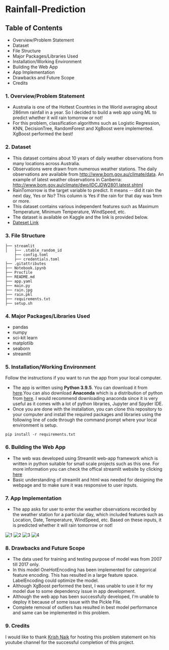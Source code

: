 # Rainfall-Prediction

## Table of Contents
* Overview/Problem Statement
* Dataset
* File Structure
* Major Packages/Libraries Used
* Installation/Working Environment
* Building the Web App
* App Implementation
* Drawbacks and Future Scope
* Credits

### 1. Overview/Problem Statement
* Australia is one of the Hottest Countries in the World averaging about 286mm rainfall in a year. So I decided to build a web app using ML to predict whether it will rain tomorrow or not! 
* For this problem, classification algorithms such as Logistic Regression, KNN, DecisionTree, RandomForest and XgBoost were implemented. XgBoost performed the best!

### 2. Dataset
* This dataset contains about 10 years of daily weather observations from many locations across Australia.
* Observations were drawn from numerous weather stations. The daily observations are available from http://www.bom.gov.au/climate/data. An example of latest weather observations in Canberra: http://www.bom.gov.au/climate/dwo/IDCJDW2801.latest.shtml
* RainTomorrow is the target variable to predict. It means -- did it rain the next day, Yes or No? This column is Yes if the rain for that day was 1mm or more.
* This dataset contains various independent features such as Maximum Temperature, Minimum Temperature, WindSpeed, etc.
* The dataset is available on Kaggle and the link is provided below.
* [Dateset Link](https://www.kaggle.com/jsphyg/weather-dataset-rattle-package)

### 3. File Structure
```
├── streamlit
│   ├── .stable_random_id
    ├── config.toml
    ├── credentials.toml
├── .gitattributes
├── Notebook.ipynb
├── Procfile
├── README.md
├── app.yaml
├── main.py
├── rain.jpg
├── rain.pkl
├── requirements.txt
├── setup.sh
```

### 4. Major Packages/Libraries Used
* pandas 
* numpy
* sci-kit learn
* matplotlib
* seaborn
* streamlit

### 5. Installation/Working Environment
Follow the instructions if you want to run the app from your local computer.
* The app is written using **Python 3.9.5**. You can download it from [here](https://www.python.org/downloads/).You can also download **Anaconda** which is a distribution of python from [here](https://www.anaconda.com/products/individual). I would recommend downloading anaconda since it is very useful as it comes with a lot of python libraries, Jupyter and Spyder IDE.
* Once you are done with the installation, you can clone this repository to your computer and install the required packages and libraries using the following line of code through the command prompt where your local environment is setup.
```
pip install -r requirements.txt
```
### 6. Building the Web App
* The web was developed using Streamlit web-app framework which is written in python suitable for small scale projects such as this one. For more information you can check the offical streamlit website by clicking [here](https://streamlit.io/)
* Basic understanding of streamlit and html was needed for designing the webpage and to make sure it was responsive to user inputs.

### 7. App Implementation  
* The app asks for user to enter the weather observations recorded by the weather station for a particular day, which included features such as Location, Date, Temperature, WindSpeed, etc. Based on these inputs, it is predicted whether it will rain tomorrow or not!

![1](https://user-images.githubusercontent.com/83957848/123480870-99a5a780-d620-11eb-97f6-e35fa4320808.JPG)
![2](https://user-images.githubusercontent.com/83957848/123480887-9f02f200-d620-11eb-9397-fd4aa460803f.JPG)
![3](https://user-images.githubusercontent.com/83957848/123480902-a32f0f80-d620-11eb-8989-77bb689c91ad.JPG)
![4](https://user-images.githubusercontent.com/83957848/123480917-a75b2d00-d620-11eb-8aab-42b434f7a9fb.JPG)

### 8. Drawbacks and Future Scope
* The data used for training and testing purpose of model was from 2007 till 2017 only.
* In this model OneHotEncoding has been implemented for categorical feature encoding. This has resulted in a large feature space. LabelEncoding could optimize the model.
* Although XgBoost performed the best, I was unable to use it for my model due to some dependency issue in app development.
* Although the web app has been successfully developed, I'm unable to deploy it because of some issue with the Pickle File.
* Complete removal of outliers has resulted in best model performance and same can be implemented in this problem.

### 9. Credits
I would like to thank [Krish Naik](https://github.com/krishnaik06) for hosting this problem statement on his youtube channel for the successful completion of this project.  
